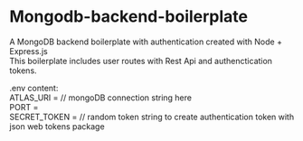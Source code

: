 # Mongodb-backend-boilerplate
A MongoDB backend boilerplate with authentication created with Node + Express.js<br>
This boilerplate includes user routes with Rest Api and authenctication tokens.<br>

.env content: <br>
ATLAS_URI = // mongoDB connection string here<br>
PORT = <br>
SECRET_TOKEN = // random token string to create authentication token with json web tokens package<br>
